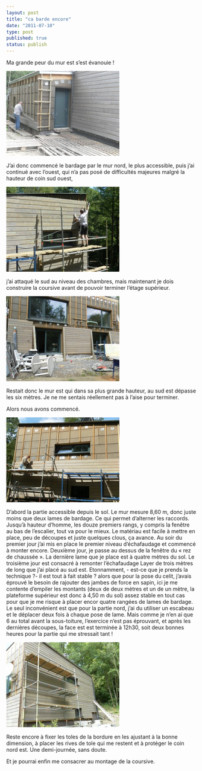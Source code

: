 ```yaml
---
layout: post
title: "ca barde encore"
date: "2011-07-10"
type: post
published: true
status: publish
---
```


Ma grande peur du mur est s’est évanouie !

[![](/images/2011/07/SAM_1198-300x225.jpg "SAMSUNG DIGITAL CAMERA")](/images/2011/07/SAM_1198.jpg)

J’ai donc commencé le bardage par le mur nord, le plus accessible, puis j’ai continué avec l’ouest, qui n’a pas posé de difficultés majeures malgré la hauteur de coin sud ouest,

[![](/images/2011/07/SAM_1242-300x225.jpg "SAMSUNG DIGITAL CAMERA")](/images/2011/07/SAM_1242.jpg)

j’ai attaqué le sud au niveau des chambres, mais maintenant je dois construire la coursive avant de pouvoir terminer l’étage supérieur.

[![](/images/2011/07/SAM_1266-300x225.jpg "SAMSUNG DIGITAL CAMERA")](/images/2011/07/SAM_1266.jpg)

Restait donc le mur est qui dans sa plus grande hauteur, au sud est dépasse les six mètres. Je ne me sentais réellement pas à l’aise pour terminer.

Alors nous avons commencé.

[![](/images/2011/07/SAM_1346-300x225.jpg "SAMSUNG DIGITAL CAMERA")](/images/2011/07/SAM_1346.jpg)

D’abord la partie accessible depuis le sol. Le mur mesure 8,60 m, donc juste moins que deux lames de bardage. Ce qui permet d’alterner les raccords. Jusqu’à hauteur d’homme, les douze premiers rangs, y compris la fenêtre au bas de l’escalier, tout va pour le mieux. Le matériau est facile à mettre en place, peu de découpes et juste quelques clous, ça avance. Au soir du premier jour j’ai mis en place le premier niveau d’échafaudage et commencé à monter encore. Deuxième jour, je passe au dessus de la fenêtre du « rez de chaussée ». La dernière lame que je place est à quatre mètres du sol. Le troisième jour est consacré à remonter l’échafaudage Layer de trois mètres de long que j’ai placé au sud est. Etonnamment, - est-ce que je prends la technique ?- il est tout à fait stable ? alors que pour la pose du celit, j’avais éprouvé le besoin de rajouter des jambes de force en sapin, ici je me contente d’empiler les montants (deux de deux mètres et un de un mètre, la plateforme supérieur est donc à 4,50 m du sol) assez stable en tout cas pour que je me risque à placer encor quatre rangées de lames de bardage. Le seul inconvénient est que pour la partie nord, j’ai du utiliser un escabeau et le déplacer deux fois à chaque pose de lame. Mais comme je n’en ai que 6 au total avant la sous-toiture, l’exercice n’est pas éprouvant, et après les dernières découpes, la face est est terminée à 12h30, soit deux bonnes heures pour la partie qui me stressait tant !

[![](/images/2011/07/SAM_1373-300x225.jpg "SAMSUNG DIGITAL CAMERA")](/images/2011/07/SAM_1373.jpg)

Reste encore à fixer les toles de la bordure en les ajustant à la bonne dimension, à placer les rives de tole qui me restent et à protéger le coin nord est. Une demi-journée, sans doute.

Et je pourrai enfin me consacrer au montage de la coursive.
